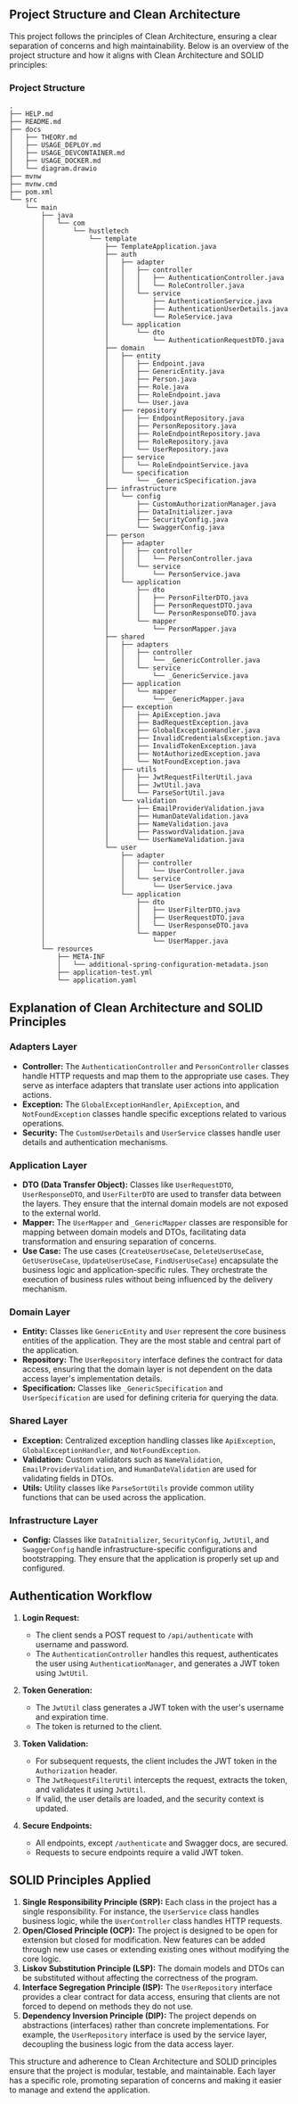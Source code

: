 ## Project Structure and Clean Architecture

This project follows the principles of Clean Architecture, ensuring a clear separation of concerns and high maintainability. Below is an overview of the project structure and how it aligns with Clean Architecture and SOLID principles:

### Project Structure

```
.
├── HELP.md
├── README.md
├── docs
│   ├── THEORY.md
│   ├── USAGE_DEPLOY.md
│   ├── USAGE_DEVCONTAINER.md
│   ├── USAGE_DOCKER.md
│   └── diagram.drawio
├── mvnw
├── mvnw.cmd
├── pom.xml
└── src
    └── main
        ├── java
        │   └── com
        │       └── hustletech
        │           └── template
        │               ├── TemplateApplication.java
        │               ├── auth
        │               │   ├── adapter
        │               │   │   ├── controller
        │               │   │   │   ├── AuthenticationController.java
        │               │   │   │   └── RoleController.java
        │               │   │   └── service
        │               │   │       ├── AuthenticationService.java
        │               │   │       ├── AuthenticationUserDetails.java
        │               │   │       └── RoleService.java
        │               │   └── application
        │               │       └── dto
        │               │           └── AuthenticationRequestDTO.java
        │               ├── domain
        │               │   ├── entity
        │               │   │   ├── Endpoint.java
        │               │   │   ├── GenericEntity.java
        │               │   │   ├── Person.java
        │               │   │   ├── Role.java
        │               │   │   ├── RoleEndpoint.java
        │               │   │   └── User.java
        │               │   ├── repository
        │               │   │   ├── EndpointRepository.java
        │               │   │   ├── PersonRepository.java
        │               │   │   ├── RoleEndpointRepository.java
        │               │   │   ├── RoleRepository.java
        │               │   │   └── UserRepository.java
        │               │   ├── service
        │               │   │   └── RoleEndpointService.java
        │               │   └── specification
        │               │       └── _GenericSpecification.java
        │               ├── infrastructure
        │               │   └── config
        │               │       ├── CustomAuthorizationManager.java
        │               │       ├── DataInitializer.java
        │               │       ├── SecurityConfig.java
        │               │       └── SwaggerConfig.java
        │               ├── person
        │               │   ├── adapter
        │               │   │   ├── controller
        │               │   │   │   └── PersonController.java
        │               │   │   └── service
        │               │   │       └── PersonService.java
        │               │   └── application
        │               │       ├── dto
        │               │       │   ├── PersonFilterDTO.java
        │               │       │   ├── PersonRequestDTO.java
        │               │       │   └── PersonResponseDTO.java
        │               │       └── mapper
        │               │           └── PersonMapper.java
        │               ├── shared
        │               │   ├── adapters
        │               │   │   ├── controller
        │               │   │   │   └── _GenericController.java
        │               │   │   └── service
        │               │   │       └── _GenericService.java
        │               │   ├── application
        │               │   │   └── mapper
        │               │   │       └── _GenericMapper.java
        │               │   ├── exception
        │               │   │   ├── ApiException.java
        │               │   │   ├── BadRequestException.java
        │               │   │   ├── GlobalExceptionHandler.java
        │               │   │   ├── InvalidCredentialsException.java
        │               │   │   ├── InvalidTokenException.java
        │               │   │   ├── NotAuthorizedException.java
        │               │   │   └── NotFoundException.java
        │               │   ├── utils
        │               │   │   ├── JwtRequestFilterUtil.java
        │               │   │   ├── JwtUtil.java
        │               │   │   └── ParseSortUtil.java
        │               │   └── validation
        │               │       ├── EmailProviderValidation.java
        │               │       ├── HumanDateValidation.java
        │               │       ├── NameValidation.java
        │               │       ├── PasswordValidation.java
        │               │       └── UserNameValidation.java
        │               └── user
        │                   ├── adapter
        │                   │   ├── controller
        │                   │   │   └── UserController.java
        │                   │   └── service
        │                   │       └── UserService.java
        │                   └── application
        │                       ├── dto
        │                       │   ├── UserFilterDTO.java
        │                       │   ├── UserRequestDTO.java
        │                       │   └── UserResponseDTO.java
        │                       └── mapper
        │                           └── UserMapper.java
        └── resources
            ├── META-INF
            │   └── additional-spring-configuration-metadata.json
            ├── application-test.yml
            └── application.yaml
```

## Explanation of Clean Architecture and SOLID Principles

### Adapters Layer

- **Controller:** The `AuthenticationController` and `PersonController` classes handle HTTP requests and map them to the appropriate use cases. They serve as interface adapters that translate user actions into application actions.
- **Exception:** The `GlobalExceptionHandler`, `ApiException`, and `NotFoundException` classes handle specific exceptions related to various operations.
- **Security:** The `CustomUserDetails` and `UserService` classes handle user details and authentication mechanisms.

### Application Layer

- **DTO (Data Transfer Object):** Classes like `UserRequestDTO`, `UserResponseDTO`, and `UserFilterDTO` are used to transfer data between the layers. They ensure that the internal domain models are not exposed to the external world.
- **Mapper:** The `UserMapper` and `_GenericMapper` classes are responsible for mapping between domain models and DTOs, facilitating data transformation and ensuring separation of concerns.
- **Use Case:** The use cases (`CreateUserUseCase`, `DeleteUserUseCase`, `GetUserUseCase`, `UpdateUserUseCase`, `FindUserUseCase`) encapsulate the business logic and application-specific rules. They orchestrate the execution of business rules without being influenced by the delivery mechanism.

### Domain Layer

- **Entity:** Classes like `GenericEntity` and `User` represent the core business entities of the application. They are the most stable and central part of the application.
- **Repository:** The `UserRepository` interface defines the contract for data access, ensuring that the domain layer is not dependent on the data access layer's implementation details.
- **Specification:** Classes like `_GenericSpecification` and `UserSpecification` are used for defining criteria for querying the data.

### Shared Layer

- **Exception:** Centralized exception handling classes like `ApiException`, `GlobalExceptionHandler`, and `NotFoundException`.
- **Validation:** Custom validators such as `NameValidation`, `EmailProviderValidation`, and `HumanDateValidation` are used for validating fields in DTOs.
- **Utils:** Utility classes like `ParseSortUtils` provide common utility functions that can be used across the application.

### Infrastructure Layer

- **Config:** Classes like `DataInitializer`, `SecurityConfig`, `JwtUtil`, and `SwaggerConfig` handle infrastructure-specific configurations and bootstrapping. They ensure that the application is properly set up and configured.

## Authentication Workflow

1. **Login Request:**

   - The client sends a POST request to `/api/authenticate` with username and password.
   - The `AuthenticationController` handles this request, authenticates the user using `AuthenticationManager`, and generates a JWT token using `JwtUtil`.

2. **Token Generation:**

   - The `JwtUtil` class generates a JWT token with the user's username and expiration time.
   - The token is returned to the client.

3. **Token Validation:**

   - For subsequent requests, the client includes the JWT token in the `Authorization` header.
   - The `JwtRequestFilterUtil` intercepts the request, extracts the token, and validates it using `JwtUtil`.
   - If valid, the user details are loaded, and the security context is updated.

4. **Secure Endpoints:**
   - All endpoints, except `/authenticate` and Swagger docs, are secured.
   - Requests to secure endpoints require a valid JWT token.

## SOLID Principles Applied

1. **Single Responsibility Principle (SRP):** Each class in the project has a single responsibility. For instance, the `UserService` class handles business logic, while the `UserController` class handles HTTP requests.
2. **Open/Closed Principle (OCP):** The project is designed to be open for extension but closed for modification. New features can be added through new use cases or extending existing ones without modifying the core logic.
3. **Liskov Substitution Principle (LSP):** The domain models and DTOs can be substituted without affecting the correctness of the program.
4. **Interface Segregation Principle (ISP):** The `UserRepository` interface provides a clear contract for data access, ensuring that clients are not forced to depend on methods they do not use.
5. **Dependency Inversion Principle (DIP):** The project depends on abstractions (interfaces) rather than concrete implementations. For example, the `UserRepository` interface is used by the service layer, decoupling the business logic from the data access layer.

This structure and adherence to Clean Architecture and SOLID principles ensure that the project is modular, testable, and maintainable. Each layer has a specific role, promoting separation of concerns and making it easier to manage and extend the application.
